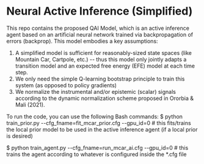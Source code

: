 # Neural Active Inference (Simplified)
This repo contains the proposed QAI Model, which is an active inference agent based on an artificial neural network trained via backpropagation of errors (backprop). This model embodies a key assumptions:
1) A simplified model is sufficient for reasonably-sized state spaces (like Mountain Car, Cartpole, etc.) -- thus this model only jointly adapts a transition model and an expected free energy (EFE) model at each time step.
2) We only need the simple Q-learning bootstrap principle to train this system (as opposed to policy gradients)
3) We normalize the instrumental and/or epistemic (scalar) signals according to the dynamic normalization scheme proposed in Ororbia & Mali (2021).

To run the code, you can use the following Bash commands:
$ python train_prior.py --cfg_fname=fit_mcar_prior.cfg --gpu_id=0  # this fits/trains the local prior model to be used in the active inference agent (if a local prior is desired)

$ python train_agent.py --cfg_fname=run_mcar_ai.cfg --gpu_id=0  # this trains the agent according to whatever is configured inside the *.cfg file

